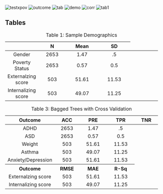 ![testxpov](https://user-images.githubusercontent.com/26876607/223851526-73bc341a-8750-41e3-87f3-6c5bab339355.png)
![outcome](https://user-images.githubusercontent.com/26876607/223851563-67ac0de8-ccf8-493f-b144-89ae09072967.png)
![tab](https://user-images.githubusercontent.com/26876607/223847088-a2d92810-4eb4-4b37-bd5b-35881d8585ed.png)
![demo](https://user-images.githubusercontent.com/26876607/222282530-ebd6d008-c95e-405a-bc6a-ac6a82b19e43.png)
![corr](https://user-images.githubusercontent.com/26876607/222285136-82698e70-5824-4dfe-8ef6-855f9d6dcf0c.jpg)
![tab1](https://user-images.githubusercontent.com/26876607/223847190-a3292731-8e52-4f77-a0c7-7f76910cd06b.png)
<h2 id="tables">Tables</h2>
  <div id="tbl:threshold" class="tablenos">
<table id="tbl:threshold" style="width:100%;">
<caption><span>Table 1:</span> Sample Demographics
</caption>
<colgroup>
<col style="width: 19%" />
<col style="width: 18%" />
<col style="width: 21%" />
<col style="width: 21%" />
<col style="width: 18%" />
</colgroup>
<thead>
<tr class="header">
<th style="text-align: center;"></th>
  <th style="text-align: center;"><b>N</b></th>
<th style="text-align: center;"><b>Mean</b></th>
<th style="text-align: center;"><b>SD</b></th>
</tr>
</thead>
<tbody>
<tr class="odd">
<td style="text-align: center;">Gender</td>
<td style="text-align: center;">2653</td>
<td style="text-align: center;">1.47</td>
<td style="text-align: center;">.5</td>
</tr>
<tr class="even">
<td style="text-align: center;">Poverty Status</td>
<td style="text-align: center;">2653</td>
<td style="text-align: center;">0.57</td>
<td style="text-align: center;">0.5</td>
</tr>
<tr class="odd">
<td style="text-align: center;">Externalzing score</td>
<td style="text-align: center;">503</td>
<td style="text-align: center;">51.61</td>
<td style="text-align: center;">11.53</td>
</tr>
<tr class="even">
<td style="text-align: center;">Internalizing score</td>
<td style="text-align: center;">503</td>
<td style="text-align: center;">49.07</td>
<td style="text-align: center;">11.25</td>
</tr>
</tbody>
</table>
</div>


<div id="tbl:Bagged Trees with Cross Validation " class="tablenos">
<table id="tbl:Bagged Trees with Cross Validation" style="width:100%;">
<caption><span>Table 3:</span> Bagged Trees with Cross Validation
</caption>
<colgroup>
<col style="width: 19%" />
<col style="width: 18%" />
<col style="width: 21%" />
<col style="width: 21%" />
<col style="width: 18%" />
</colgroup>
<thead>
<tr class="header">
<th style="text-align: center;">Outcome</th>
<th style="text-align: center;"><b>ACC</b></th>
<th style="text-align: center;"><b>PRE</b></th>
<th style="text-align: center;"><b>TPR</b></th>
<th style="text-align: center;"><b>TNR</b></th>
</tr>
</thead>
<tbody>
<tr class="odd">
<td style="text-align: center;">ADHD</td>
<td style="text-align: center;">2653</td>
<td style="text-align: center;">1.47</td>
<td style="text-align: center;">.5</td>
</tr>
<tr class="even">
<td style="text-align: center;">ASD</td>
<td style="text-align: center;">2653</td>
<td style="text-align: center;">0.57</td>
<td style="text-align: center;">0.5</td>
</tr>
<tr class="odd">
<td style="text-align: center;">Weight</td>
<td style="text-align: center;">503</td>
<td style="text-align: center;">51.61</td>
<td style="text-align: center;">11.53</td>
</tr>
<tr class="even">
<td style="text-align: center;">Asthma</td>
<td style="text-align: center;">503</td>
<td style="text-align: center;">49.07</td>
<td style="text-align: center;">11.25</td>
 <tr class="odd">
<td style="text-align: center;">Anxiety/Depression</td>
<td style="text-align: center;">503</td>
<td style="text-align: center;">51.61</td>
<td style="text-align: center;">11.53</td>
</tr>
<tr class="header">
<th style="text-align: center;">Outcome</th>
<th style="text-align: center;"><b>RMSE</b></th>
<th style="text-align: center;"><b>MAE</b></th>
<th style="text-align: center;"><b>R-Sq</b></th>
</tr>
</tr><tr class="even">
<td style="text-align: center;">Externalzing score</td>
<td style="text-align: center;">503</td>
<td style="text-align: center;">51.61</td>
<td style="text-align: center;">11.53</td>
</tr>
<tr class="odd">
<td style="text-align: center;">Internalizing score</td>
<td style="text-align: center;">503</td>
<td style="text-align: center;">49.07</td>
<td style="text-align: center;">11.25</td>
</tr>
</tbody>
</table>
</div>
